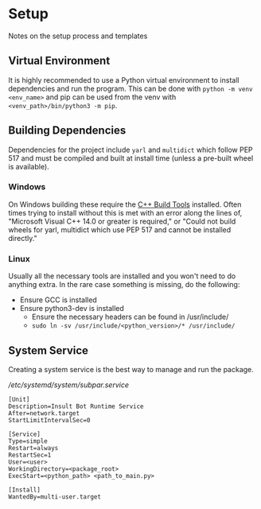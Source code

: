 # Setup
Notes on the setup process and templates

## Virtual Environment
It is highly recommended to use a Python virtual environment to install
dependencies and run the program. This can be done with `python -m venv <env_name>`
and pip can be used from the venv with `<venv_path>/bin/python3 -m pip`.

## Building Dependencies
Dependencies for the project include `yarl` and `multidict` which follow PEP 517 and must be
compiled and built at install time (unless a pre-built wheel is available).

### Windows
On Windows building these require the
[C++ Build Tools](https://visualstudio.microsoft.com/downloads/#build-tools-for-visual-studio-2019)
installed. Often times trying to install without this is met with an error along the lines of,
"Microsoft Visual C++ 14.0 or greater is required," or
"Could not build wheels for yarl, multidict which use PEP 517 and cannot be installed directly."

### Linux
Usually all the necessary tools are installed and you won't need to do anything extra. In the rare case
something is missing, do the following:
* Ensure GCC is installed
* Ensure python3-dev is installed
    * Ensure the necessary headers can be found in /usr/include/
    * `sudo ln -sv /usr/include/<python_version>/* /usr/include/`
  
## System Service
Creating a system service is the best way to manage and run the package.

*/etc/systemd/system/subpar.service*
```text
[Unit]
Description=Insult Bot Runtime Service
After=network.target
StartLimitIntervalSec=0

[Service]
Type=simple
Restart=always
RestartSec=1
User=<user>
WorkingDirectory=<package_root>
ExecStart=<python_path> <path_to_main.py>

[Install]
WantedBy=multi-user.target
```
